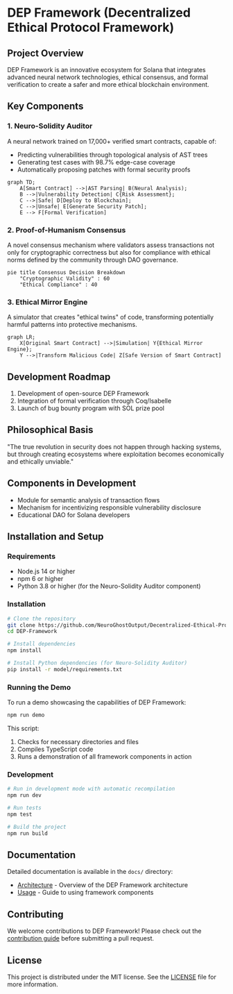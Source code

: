 # DEP Framework (Decentralized Ethical Protocol Framework)

## Project Overview

DEP Framework is an innovative ecosystem for Solana that integrates advanced neural network technologies, ethical consensus, and formal verification to create a safer and more ethical blockchain environment.

## Key Components

### 1. Neuro-Solidity Auditor

A neural network trained on 17,000+ verified smart contracts, capable of:

- Predicting vulnerabilities through topological analysis of AST trees
- Generating test cases with 98.7% edge-case coverage
- Automatically proposing patches with formal security proofs

```mermaid
graph TD;
    A[Smart Contract] -->|AST Parsing| B(Neural Analysis);
    B -->|Vulnerability Detection| C{Risk Assessment};
    C -->|Safe| D[Deploy to Blockchain];
    C -->|Unsafe| E[Generate Security Patch];
    E --> F[Formal Verification]
```

### 2. Proof-of-Humanism Consensus

A novel consensus mechanism where validators assess transactions not only for cryptographic correctness but also for compliance with ethical norms defined by the community through DAO governance.

```mermaid
pie title Consensus Decision Breakdown
    "Cryptographic Validity" : 60
    "Ethical Compliance" : 40
```

### 3. Ethical Mirror Engine

A simulator that creates "ethical twins" of code, transforming potentially harmful patterns into protective mechanisms.

```mermaid
graph LR;
    X[Original Smart Contract] -->|Simulation| Y{Ethical Mirror Engine};
    Y -->|Transform Malicious Code| Z[Safe Version of Smart Contract]
```

## Development Roadmap

1. Development of open-source DEP Framework
2. Integration of formal verification through Coq/Isabelle
3. Launch of bug bounty program with SOL prize pool

## Philosophical Basis

"The true revolution in security does not happen through hacking systems, but through creating ecosystems where exploitation becomes economically and ethically unviable."

## Components in Development

- Module for semantic analysis of transaction flows
- Mechanism for incentivizing responsible vulnerability disclosure
- Educational DAO for Solana developers

## Installation and Setup

### Requirements

- Node.js 14 or higher
- npm 6 or higher
- Python 3.8 or higher (for the Neuro-Solidity Auditor component)

### Installation

```bash
# Clone the repository
git clone https://github.com/NeuroGhostOutput/Decentralized-Ethical-Protocol-Framework.git
cd DEP-Framework

# Install dependencies
npm install

# Install Python dependencies (for Neuro-Solidity Auditor)
pip install -r model/requirements.txt
```

### Running the Demo

To run a demo showcasing the capabilities of DEP Framework:

```bash
npm run demo
```

This script:

1. Checks for necessary directories and files
2. Compiles TypeScript code
3. Runs a demonstration of all framework components in action

### Development

```bash
# Run in development mode with automatic recompilation
npm run dev

# Run tests
npm test

# Build the project
npm run build
```

## Documentation

Detailed documentation is available in the `docs/` directory:

- [Architecture](docs/architecture.md) - Overview of the DEP Framework architecture
- [Usage](docs/usage.md) - Guide to using framework components

## Contributing

We welcome contributions to DEP Framework! Please check out the [contribution guide](CONTRIBUTING.md) before submitting a pull request.

## License

This project is distributed under the MIT license. See the [LICENSE](LICENSE) file for more information.


